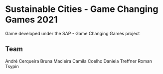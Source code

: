 # Sustainable Cities - Game Changing Games 2021

Game developed under the SAP - Game Changing Games project 

## Team

André Cerqueira
Bruna Macieira
Camila Coelho
Daniela Treffner
Roman Tsypin
